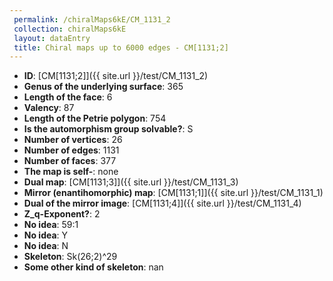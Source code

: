 ```yaml
--- 
 permalink: /chiralMaps6kE/CM_1131_2 
 collection: chiralMaps6kE
 layout: dataEntry
 title: Chiral maps up to 6000 edges - CM[1131;2]
---
```


- **ID**: [CM[1131;2]]({{ site.url }}/test/CM_1131_2)
- **Genus of the underlying surface**: 365
- **Length of the face**: 6
- **Valency**: 87
- **Length of the Petrie polygon**: 754
- **Is the automorphism group solvable?**: S
- **Number of vertices**: 26
- **Number of edges**: 1131
- **Number of faces**: 377
- **The map is self-**: none
- **Dual map**: [CM[1131;3]]({{ site.url }}/test/CM_1131_3)
- **Mirror (enantihomorphic) map**: [CM[1131;1]]({{ site.url }}/test/CM_1131_1)
- **Dual of the mirror image**: [CM[1131;4]]({{ site.url }}/test/CM_1131_4)
- **Z_q-Exponent?**: 2
- **No idea**:  59:1
- **No idea**: Y
- **No idea**: N
- **Skeleton**: Sk(26;2)^29
- **Some other kind of skeleton**: nan
